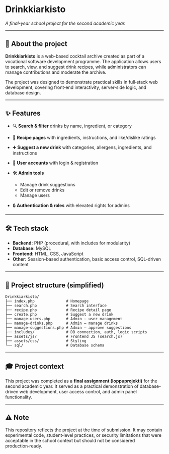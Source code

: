 # Drinkkiarkisto

*A final-year school project for the second academic year.*

---

## 📖 About the project

**Drinkkiarkisto** is a web-based cocktail archive created as part of a vocational software development programme. The application allows users to search, view, and suggest drink recipes, while administrators can manage contributions and moderate the archive.

The project was designed to demonstrate practical skills in full‑stack web development, covering front‑end interactivity, server‑side logic, and database design.

---

## ✨ Features

* 🔍 **Search & filter** drinks by name, ingredient, or category
* 📜 **Recipe pages** with ingredients, instructions, and like/dislike ratings
* ➕ **Suggest a new drink** with categories, allergens, ingredients, and instructions
* 👥 **User accounts** with login & registration
* 🛠️ **Admin tools**

  * Manage drink suggestions
  * Edit or remove drinks
  * Manage users
* 🔒 **Authentication & roles** with elevated rights for admins

---

## 🛠️ Tech stack

* **Backend:** PHP (procedural, with includes for modularity)
* **Database:** MySQL
* **Frontend:** HTML, CSS, JavaScript
* **Other:** Session-based authentication, basic access control, SQL-driven content

---

## 📂 Project structure (simplified)

```
Drinkkiarkisto/
├── index.php              # Homepage
├── search.php             # Search interface
├── recipe.php             # Recipe detail page
├── create.php             # Suggest a new drink
├── manage-users.php       # Admin – user management
├── manage-drinks.php      # Admin – manage drinks
├── manage-suggestions.php # Admin – approve suggestions
├── includes/              # DB connection, auth, logic scripts
├── assets/js/             # Frontend JS (search.js)
├── assets/css/            # Styling
└── sql/                   # Database schema
```

---

## 🎓 Project context

This project was completed as a **final assignment (loppuprojekti)** for the second academic year. It served as a practical demonstration of database-driven web development, user access control, and admin panel functionality.

---

## ⚠️ Note

This repository reflects the project at the time of submission. It may contain experimental code, student‑level practices, or security limitations that were acceptable in the school context but should not be considered production‑ready.
